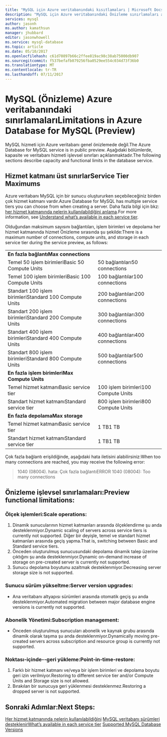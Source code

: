 ```yaml
---
title: "MySQL için Azure veritabanındaki kısıtlamaları | Microsoft Docs"
description: "MySQL için Azure veritabanındaki Önizleme sınırlamaları açıklar."
services: mysql
author: jasonh
ms.author: kamathsun
manager: jhubbard
editor: jasonwhowell
ms.service: mysql-database
ms.topic: article
ms.date: 05/10/2017
ms.openlocfilehash: c61d70897b66c2ffee819ac98c38ab75000db907
ms.sourcegitcommit: f537befafb079256fba0529ee554c034d73f36b0
ms.translationtype: MT
ms.contentlocale: tr-TR
ms.lasthandoff: 07/11/2017
---
```

# <a name="limitations-in-azure-database-for-mysql-preview"></a><span data-ttu-id="2b90a-103">MySQL (Önizleme) Azure veritabanındaki sınırlamaları</span><span class="sxs-lookup"><span data-stu-id="2b90a-103">Limitations in Azure Database for MySQL (Preview)</span></span>
<span data-ttu-id="2b90a-104">MySQL hizmeti için Azure veritabanı genel önizlemede değil.</span><span class="sxs-lookup"><span data-stu-id="2b90a-104">The Azure Database for MySQL service is in public preview.</span></span> <span data-ttu-id="2b90a-105">Aşağıdaki bölümlerde, kapasite ve veritabanı hizmeti işlevsel sınırları açıklanmaktadır.</span><span class="sxs-lookup"><span data-stu-id="2b90a-105">The following sections describe capacity and functional limits in the database service.</span></span>

## <a name="service-tier-maximums"></a><span data-ttu-id="2b90a-106">Hizmet katmanı üst sınırlar</span><span class="sxs-lookup"><span data-stu-id="2b90a-106">Service Tier Maximums</span></span>
<span data-ttu-id="2b90a-107">Azure veritabanı MySQL için bir sunucu oluştururken seçebileceğiniz birden çok hizmet katmanı vardır.</span><span class="sxs-lookup"><span data-stu-id="2b90a-107">Azure Database for MySQL has multiple service tiers you can choose from when creating a server.</span></span> <span data-ttu-id="2b90a-108">Daha fazla bilgi için bkz: [her hizmet katmanında nelerin kullanılabildiğini anlama](concepts-service-tiers.md).</span><span class="sxs-lookup"><span data-stu-id="2b90a-108">For more information, see [Understand what’s available in each service tier](concepts-service-tiers.md).</span></span>  

<span data-ttu-id="2b90a-109">Olduğundan maksimum sayısını bağlantıları, işlem birimleri ve depolama her hizmet katmanında hizmet Önizleme sırasında şu şekilde:</span><span class="sxs-lookup"><span data-stu-id="2b90a-109">There is a maximum number of connections, compute units, and storage in each service tier during the service preview, as follows:</span></span> 

|                            |                   |
| :------------------------- | :---------------- |
| <span data-ttu-id="2b90a-110">**En fazla bağlantı**</span><span class="sxs-lookup"><span data-stu-id="2b90a-110">**Max connections**</span></span>        |                   |
| <span data-ttu-id="2b90a-111">Temel 50 işlem birimleri</span><span class="sxs-lookup"><span data-stu-id="2b90a-111">Basic 50 Compute Units</span></span>     | <span data-ttu-id="2b90a-112">50 bağlantıları</span><span class="sxs-lookup"><span data-stu-id="2b90a-112">50 connections</span></span>    |
| <span data-ttu-id="2b90a-113">Temel 100 işlem birimleri</span><span class="sxs-lookup"><span data-stu-id="2b90a-113">Basic 100 Compute Units</span></span>    | <span data-ttu-id="2b90a-114">100 bağlantılar</span><span class="sxs-lookup"><span data-stu-id="2b90a-114">100 connections</span></span>   |
| <span data-ttu-id="2b90a-115">Standart 100 işlem birimleri</span><span class="sxs-lookup"><span data-stu-id="2b90a-115">Standard 100 Compute Units</span></span> | <span data-ttu-id="2b90a-116">200 bağlantıları</span><span class="sxs-lookup"><span data-stu-id="2b90a-116">200 connections</span></span>   |
| <span data-ttu-id="2b90a-117">Standart 200 işlem birimleri</span><span class="sxs-lookup"><span data-stu-id="2b90a-117">Standard 200 Compute Units</span></span> | <span data-ttu-id="2b90a-118">300 bağlantıları</span><span class="sxs-lookup"><span data-stu-id="2b90a-118">300 connections</span></span>   |
| <span data-ttu-id="2b90a-119">Standart 400 işlem birimleri</span><span class="sxs-lookup"><span data-stu-id="2b90a-119">Standard 400 Compute Units</span></span> | <span data-ttu-id="2b90a-120">400 bağlantıları</span><span class="sxs-lookup"><span data-stu-id="2b90a-120">400 connections</span></span>   |
| <span data-ttu-id="2b90a-121">Standart 800 işlem birimleri</span><span class="sxs-lookup"><span data-stu-id="2b90a-121">Standard 800 Compute Units</span></span> | <span data-ttu-id="2b90a-122">500 bağlantılar</span><span class="sxs-lookup"><span data-stu-id="2b90a-122">500 connections</span></span>   |
| <span data-ttu-id="2b90a-123">**En fazla işlem birimleri**</span><span class="sxs-lookup"><span data-stu-id="2b90a-123">**Max Compute Units**</span></span>      |                   |
| <span data-ttu-id="2b90a-124">Temel hizmet katmanı</span><span class="sxs-lookup"><span data-stu-id="2b90a-124">Basic service tier</span></span>         | <span data-ttu-id="2b90a-125">100 işlem birimleri</span><span class="sxs-lookup"><span data-stu-id="2b90a-125">100 Compute Units</span></span> |
| <span data-ttu-id="2b90a-126">Standart hizmet katmanı</span><span class="sxs-lookup"><span data-stu-id="2b90a-126">Standard service tier</span></span>      | <span data-ttu-id="2b90a-127">800 işlem birimleri</span><span class="sxs-lookup"><span data-stu-id="2b90a-127">800 Compute Units</span></span> |
| <span data-ttu-id="2b90a-128">**En fazla depolama**</span><span class="sxs-lookup"><span data-stu-id="2b90a-128">**Max storage**</span></span>            |                   |
| <span data-ttu-id="2b90a-129">Temel hizmet katmanı</span><span class="sxs-lookup"><span data-stu-id="2b90a-129">Basic service tier</span></span>         | <span data-ttu-id="2b90a-130">1 TB</span><span class="sxs-lookup"><span data-stu-id="2b90a-130">1 TB</span></span>              |
| <span data-ttu-id="2b90a-131">Standart hizmet katmanı</span><span class="sxs-lookup"><span data-stu-id="2b90a-131">Standard service tier</span></span>      | <span data-ttu-id="2b90a-132">1 TB</span><span class="sxs-lookup"><span data-stu-id="2b90a-132">1 TB</span></span>              |

<span data-ttu-id="2b90a-133">Çok fazla bağlantı erişildiğinde, aşağıdaki hata iletisini alabilirsiniz:</span><span class="sxs-lookup"><span data-stu-id="2b90a-133">When too many connections are reached, you may receive the following error:</span></span>
> <span data-ttu-id="2b90a-134">1040 (08004). hata: Çok fazla bağlantı</span><span class="sxs-lookup"><span data-stu-id="2b90a-134">ERROR 1040 (08004): Too many connections</span></span>

## <a name="preview-functional-limitations"></a><span data-ttu-id="2b90a-135">Önizleme işlevsel sınırlamaları:</span><span class="sxs-lookup"><span data-stu-id="2b90a-135">Preview functional limitations:</span></span>
### <a name="scale-operations"></a><span data-ttu-id="2b90a-136">Ölçek işlemleri:</span><span class="sxs-lookup"><span data-stu-id="2b90a-136">Scale operations:</span></span>
1.  <span data-ttu-id="2b90a-137">Dinamik sunucularının hizmet katmanları arasında ölçeklendirme şu anda desteklenmiyor.</span><span class="sxs-lookup"><span data-stu-id="2b90a-137">Dynamic scaling of servers across service tiers is currently not supported.</span></span> <span data-ttu-id="2b90a-138">Diğer bir deyişle, temel ve standart hizmet katmanları arasında geçiş yapma.</span><span class="sxs-lookup"><span data-stu-id="2b90a-138">That is, switching between Basic and Standard service tiers.</span></span>
2.  <span data-ttu-id="2b90a-139">Önceden oluşturulmuş sunucusundaki depolama dinamik talep üzerine çıktığını şu anda desteklenmiyor.</span><span class="sxs-lookup"><span data-stu-id="2b90a-139">Dynamic on-demand increase of storage on pre-created server is currently not supported.</span></span>
3.  <span data-ttu-id="2b90a-140">Sunucu depolama boyutunu azaltmak desteklenmiyor.</span><span class="sxs-lookup"><span data-stu-id="2b90a-140">Decreasing server storage size is not supported.</span></span>

### <a name="server-version-upgrades"></a><span data-ttu-id="2b90a-141">Sunucu sürüm yükseltme:</span><span class="sxs-lookup"><span data-stu-id="2b90a-141">Server version upgrades:</span></span>
- <span data-ttu-id="2b90a-142">Ana veritabanı altyapısı sürümleri arasında otomatik geçiş şu anda desteklenmiyor.</span><span class="sxs-lookup"><span data-stu-id="2b90a-142">Automated migration between major database engine versions is currently not supported.</span></span>

### <a name="subscription-management"></a><span data-ttu-id="2b90a-143">Abonelik Yönetimi:</span><span class="sxs-lookup"><span data-stu-id="2b90a-143">Subscription management:</span></span>
- <span data-ttu-id="2b90a-144">Önceden oluşturulmuş sunucuları abonelik ve kaynak grubu arasında dinamik olarak taşıma şu anda desteklenmiyor.</span><span class="sxs-lookup"><span data-stu-id="2b90a-144">Dynamically moving pre-created servers across subscription and resource group is currently not supported.</span></span>

### <a name="point-in-time-restore"></a><span data-ttu-id="2b90a-145">Noktası-içinde--geri yükleme:</span><span class="sxs-lookup"><span data-stu-id="2b90a-145">Point-in-time-restore:</span></span>
1.  <span data-ttu-id="2b90a-146">Farklı bir hizmet katmanı ve/veya bir işlem birimleri ve depolama boyutu geri izin verilmiyor.</span><span class="sxs-lookup"><span data-stu-id="2b90a-146">Restoring to different service tier and/or Compute Units and Storage size is not allowed.</span></span>
2.  <span data-ttu-id="2b90a-147">Bırakılan bir sunucuya geri yüklenmesi desteklenmez.</span><span class="sxs-lookup"><span data-stu-id="2b90a-147">Restoring a dropped server is not supported.</span></span>

## <a name="next-steps"></a><span data-ttu-id="2b90a-148">Sonraki Adımlar:</span><span class="sxs-lookup"><span data-stu-id="2b90a-148">Next Steps:</span></span>
<span data-ttu-id="2b90a-149">[Her hizmet katmanında nelerin kullanılabildiğini](concepts-service-tiers.md)
[MySQL veritabanı sürümleri desteklenir](concepts-supported-versions.md)</span><span class="sxs-lookup"><span data-stu-id="2b90a-149">[What’s available in each service tier](concepts-service-tiers.md)
[Supported MySQL Database Versions](concepts-supported-versions.md)</span></span>
